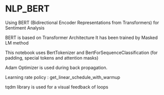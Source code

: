 # NLP_BERT
Using BERT (Bidirectional Encoder Representations from Transformers) for Sentiment Analysis

BERT is based on Transformer Architecture
It has been trained by Masked LM method

This notebook uses BertTokenizer and BertForSequenceClassification (for padding, special tokens and attention masks)

Adam Optimizer is used during back propagation.

Learning rate policy : get_linear_schedule_with_warmup

tqdm library is used for a visual feedback of loops
